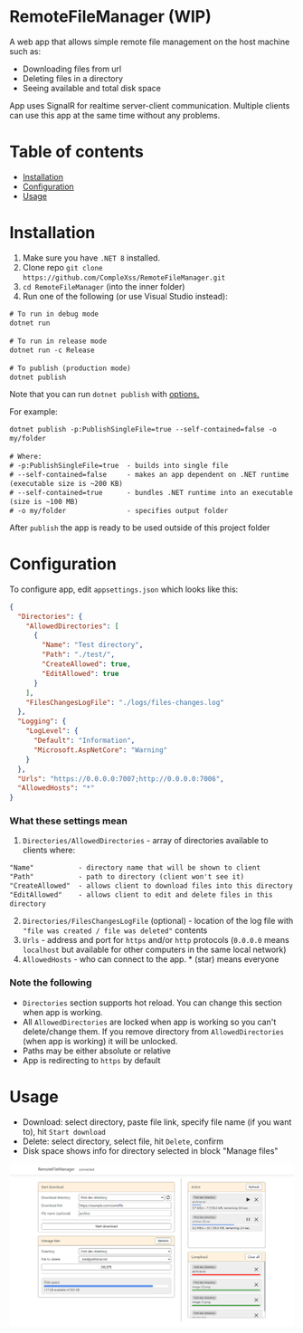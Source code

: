# RemoteFileManager (WIP)
A web app that allows simple remote file management on the host machine such as:
- Downloading files from url
- Deleting files in a directory
- Seeing available and total disk space

App uses SignalR for realtime server-client communication. Multiple clients can use this app at the same time without any problems.

# Table of contents
* [Installation](#installation)
* [Configuration](#configuration)
* [Usage]($usage)

# Installation
1. Make sure you have ``.NET 8`` installed.
2. Clone repo ``git clone https://github.com/CompleXss/RemoteFileManager.git``
3. ``cd RemoteFileManager`` (into the inner folder)
4. Run one of the following (or use Visual Studio instead):

```shell
# To run in debug mode
dotnet run

# To run in release mode
dotnet run -c Release

# To publish (production mode)
dotnet publish
```

Note that you can run ``dotnet publish`` with [options.](https://learn.microsoft.com/en-us/dotnet/core/tools/dotnet-publish#options)

For example:
```shell
dotnet publish -p:PublishSingleFile=true --self-contained=false -o my/folder

# Where:
# -p:PublishSingleFile=true  - builds into single file
# --self-contained=false     - makes an app dependent on .NET runtime (executable size is ~200 KB)
# --self-contained=true      - bundles .NET runtime into an executable (size is ~100 MB)
# -o my/folder               - specifies output folder
```

After ``publish`` the app is ready to be used outside of this project folder

# Configuration
To configure app, edit ``appsettings.json`` which looks like this:
```json
{
  "Directories": {
    "AllowedDirectories": [
      {
        "Name": "Test directory",
        "Path": "./test/",
        "CreateAllowed": true,
        "EditAllowed": true
      }
    ],
    "FilesChangesLogFile": "./logs/files-changes.log"
  },
  "Logging": {
    "LogLevel": {
      "Default": "Information",
      "Microsoft.AspNetCore": "Warning"
    }
  },
  "Urls": "https://0.0.0.0:7007;http://0.0.0.0:7006",
  "AllowedHosts": "*"
}
```

### What these settings mean
1. ``Directories/AllowedDirectories`` - array of directories available to clients where:
```
"Name"           - directory name that will be shown to client
"Path"           - path to directory (client won't see it)
"CreateAllowed"  - allows client to download files into this directory
"EditAllowed"    - allows client to edit and delete files in this directory
```
2. ``Directories/FilesChangesLogFile`` (optional) - location of the log file with ``"file was created / file was deleted"`` contents
3. ``Urls`` - address and port for ``https`` and/or ``http`` protocols (``0.0.0.0`` means ``localhost`` but available for other computers in the same local network)
4. ``AllowedHosts`` - who can connect to the app. * (star) means everyone

### Note the following
* ``Directories`` section supports hot reload. You can change this section when app is working.
* All ``AllowedDirectories`` are locked when app is working so you can't delete/change them. If you remove directory from ``AllowedDirectories`` (when app is working) it will be unlocked.
* Paths may be either absolute or relative
* App is redirecting to ``https`` by default

# Usage
* Download: select directory, paste file link, specify file name (if you want to), hit ``Start download``
* Delete: select directory, select file, hit ``Delete``, confirm
* Disk space shows info for directory selected in block "Manage files"

![ui.png](images/ui.png)
